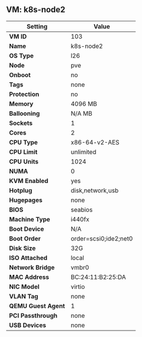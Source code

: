 ## VM: k8s-node2

| Setting               | Value                                   |
|------------------------|-----------------------------------------|
| **VM ID**              | 103                                  |
| **Name**               | k8s-node2                                |
| **OS Type**            | l26                         |
| **Node**               | pve                                  |
| **Onboot**             | no                          |
| **Tags**               | none                          |
| **Protection**         | no                      |
| **Memory**             | 4096 MB                      |
| **Ballooning**         | N/A MB                     |
| **Sockets**            | 1                          |
| **Cores**              | 2                            |
| **CPU Type**           | x86-64-v2-AES                   |
| **CPU Limit**          | unlimited                 |
| **CPU Units**          | 1024                      |
| **NUMA**               | 0                      |
| **KVM Enabled**        | yes                            |
| **Hotplug**            | disk,network,usb          |
| **Hugepages**          | none                     |
| **BIOS**               | seabios                       |
| **Machine Type**       | i440fx                     |
| **Boot Device**        | N/A                       |
| **Boot Order**         | order=scsi0;ide2;net0                      |
| **Disk Size**          | 32G                           |
| **ISO Attached**       |  local                           |
| **Network Bridge**     | vmbr0                       |
| **MAC Address**        | BC:24:11:B2:25:DA                            |
| **NIC Model**          | virtio                       |
| **VLAN Tag**           | none                          |
| **QEMU Guest Agent**   | 1                     |
| **PCI Passthrough**    | none                           |
| **USB Devices**        | none                           |
